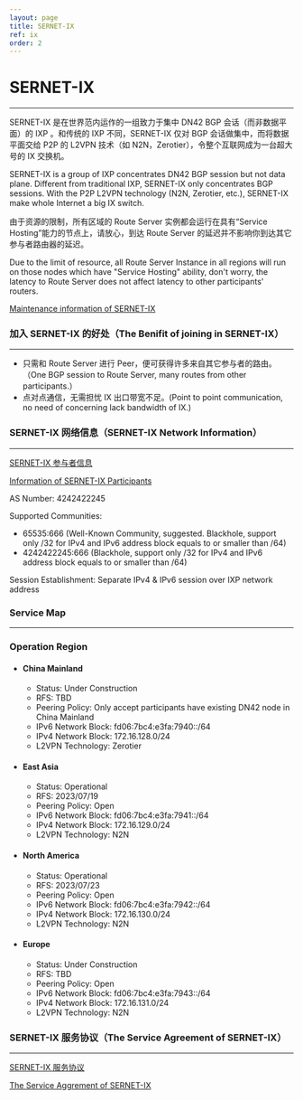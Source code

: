 ```yaml
---
layout: page
title: SERNET-IX
ref: ix
order: 2
---
```


# SERNET-IX
---
SERNET-IX 是在世界范内运作的一组致力于集中 DN42 BGP 会话（而非数据平面）的 IXP 。和传统的 IXP 不同，SERNET-IX 仅对 BGP 会话做集中，而将数据平面交给 P2P 的 L2VPN 技术（如 N2N，Zerotier），令整个互联网成为一台超大号的 IX 交换机。

SERNET-IX is a group of IXP concentrates DN42 BGP session but not data plane. Different from traditional IXP, SERNET-IX only concentrates BGP sessions. With the P2P L2VPN technology (N2N, Zerotier, etc.), SERNET-IX make whole Internet a big IX switch.

由于资源的限制，所有区域的 Route Server 实例都会运行在具有“Service Hosting”能力的节点上，请放心，到达 Route Server 的延迟并不影响你到达其它参与者路由器的延迟。

Due to the limit of resource, all Route Server Instance in all regions will run on those nodes which have "Service Hosting" ability, don't worry, the latency to Route Server does not affect latency to other participants' routers.

[Maintenance information of SERNET-IX](https://maintenance.sherpherd.top)

### 加入 SERNET-IX 的好处（The Benifit of joining in SERNET-IX）
---
  * 只需和 Route Server 进行 Peer，便可获得许多来自其它参与者的路由。（One BGP session to Route Server, many routes from other participants.）
  * 点对点通信，无需担忧 IX 出口带宽不足。(Point to point communication, no need of concerning lack bandwidth of IX.)

### SERNET-IX 网络信息（SERNET-IX Network Information）
---
[SERNET-IX 参与者信息](Participants_cn.html)

[Information of SERNET-IX Participants](Participants_en.html)

AS Number: 4242422245

Supported Communities:
  * 65535:666 (Well-Known Community, suggested. Blackhole, support only /32 for IPv4 and IPv6 address block equals to or smaller than /64)
  * 4242422245:666 (Blackhole, support only /32 for IPv4 and IPv6 address block equals to or smaller than /64)

Session Establishment: Separate IPv4 & IPv6 session over IXP network address

### Service Map
---
<div id="map"></div>
<script>
    var map = new L.Map("map", {
        center: new L.LatLng(34.307144, -226.40625),
        zoom: 2,
    });
    L.tileLayer('https://tile.openstreetmap.org/{z}/{x}/{y}.png', {
    maxZoom: 19,
    attribution: '&copy; <a href="http://www.openstreetmap.org/copyright">OpenStreetMap</a>'
    }).addTo(map);
    var marker_dg = L.marker([23.019076, -246.258545]).addTo(map).bindPopup("<br><b>Dongguan, Guangdong Province, China</b><br>Service Hosting<br>Direct Peering<br>SERNET-IX Participant (China Mainland)<br><br>");
    var marker_hk = L.marker([22.248429, -245.808105]).addTo(map).bindPopup("<br><b>Hong Kong, China</b><br>Service Hosting<br>Direct Peering<br>SERNET-IX Participant (East Asia)<br><br>");
    var marker_kr = L.marker([37.527154, -232.998047]).addTo(map).bindPopup("<br><b>Seoul, South Korea</b><br>Service Hosting<br>Direct Peering<br>SERNET-IX Participant (East Asia)<br><br>");
    var marker_us1 = L.marker([33.979809, -118.190918]).addTo(map).bindPopup("<br><b>Los Angeles, CA, United States</b><br>Direct Peering<br>SERNET-IX Participant (North America)<br><br>");
    var marker_de = L.marker([50.092393, -351.298828]).addTo(map).bindPopup("<br><b>Frankfurt, Germany</b><br>Direct Peering<br>SERNET-IX Participant (Europe)<br><br>");
</script>

### Operation Region
*   #### China Mainland
    * Status: Under Construction
    * RFS: TBD
    * Peering Policy: Only accept participants have existing DN42 node in China Mainland
    * IPv6 Network Block: fd06:7bc4:e3fa:7940::/64
    * IPv4 Network Block: 172.16.128.0/24
    * L2VPN Technology: Zerotier
  
*  #### East Asia
    * Status: Operational
    * RFS: 2023/07/19
    * Peering Policy: Open
    * IPv6 Network Block: fd06:7bc4:e3fa:7941::/64
    * IPv4 Network Block: 172.16.129.0/24
    * L2VPN Technology: N2N

*  #### North America
    * Status: Operational
    * RFS: 2023/07/23
    * Peering Policy: Open
    * IPv6 Network Block: fd06:7bc4:e3fa:7942::/64
    * IPv4 Network Block: 172.16.130.0/24
    * L2VPN Technology: N2N

*  #### Europe
    * Status: Under Construction
    * RFS: TBD
    * Peering Policy: Open
    * IPv6 Network Block: fd06:7bc4:e3fa:7943::/64
    * IPv4 Network Block: 172.16.131.0/24
    * L2VPN Technology: N2N

### SERNET-IX 服务协议（The Service Agreement of SERNET-IX）
---
[SERNET-IX 服务协议](Agreement_SERNET_IX_cn.html)

[The Service Aggrement of SERNET-IX](Agreement_SERNET_IX_en.html)